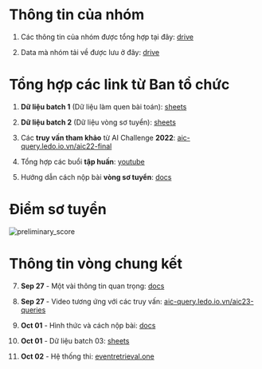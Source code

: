 # Thông tin của nhóm

1. Các thông tin của nhóm được tổng hợp tại đây: [drive](https://drive.google.com/drive/folders/1p8rdQxpfZSNK-ZMtWNfUTB-2FWZw_gGK?usp=drive_link)

2. Data mà nhóm tải về được lưu ở đây: [drive](https://drive.google.com/drive/folders/0ADDygqpraIDQUk9PVA)

# Tổng hợp các link từ Ban tổ chức

1. **Dữ liệu batch 1** (Dữ liệu làm quen bài toán): [sheets](https://docs.google.com/spreadsheets/d/1nnfmpsIB2Cm0jatlN10WjwwZvEIvQxctf8_8YKQfXi4/edit#gid=0)

2. **Dữ liệu batch 2** (Dữ liệu vòng sơ tuyển): [sheets](https://docs.google.com/spreadsheets/d/1nnfmpsIB2Cm0jatlN10WjwwZvEIvQxctf8_8YKQfXi4/edit#gid=246172816)

4. Các **truy vấn tham khảo** từ AI Challenge **2022**: [aic-query.ledo.io.vn/aic22-final](http://aic-query.ledo.io.vn/aic22-final/)

5. Tổng hợp các buổi **tập huấn**: [youtube](https://www.youtube.com/playlist?list=PLFrCvCTyCurMvyhd-plLpViA_jLnaAmJv)

6. Hướng dẫn cách nộp bài **vòng sơ tuyển**: [docs](https://docs.google.com/document/d/1FObOn5vBzJMEy-uJ6GCCGsu32xXv8fsVNyKZs27Xp6k/edit)

# Điểm sơ tuyển
![preliminary_score](https://github.com/duongngockhanh/hcmai-2023/assets/87640587/a679cf3d-5572-4cd3-90f5-9e1313a76336)


# Thông tin vòng chung kết

7. **Sep 27** - Một vài thông tin quan trọng: [docs](https://docs.google.com/document/d/1lrS5n1pF-DzhrDV8L68HVxvgqc-c7mNJM-eC-vzHsBY/edit)

8. **Sep 27** - Video tương ứng với các truy vấn: [aic-query.ledo.io.vn/aic23-queries](http://aic-query.ledo.io.vn/aic23-queries/)

9. **Oct 01** - Hình thức và cách nộp bài: [docs](https://docs.google.com/document/d/1TDCvJeDrH-JJkutWEl84YUC6aOTUmazjdGECWDbuHpQ/edit#heading=h.guqqkn4rhjv8)

10. **Oct 01** - Dữ liệu batch 03: [sheets](https://docs.google.com/spreadsheets/d/16RlmhETs2YLuw5b4aP-bKD7c0DiDNDr0ZxOQfBS3-ks/edit#gid=1902505481)

11. **Oct 02** - Hệ thống thi: [eventretrieval.one](https://eventretrieval.one/)


